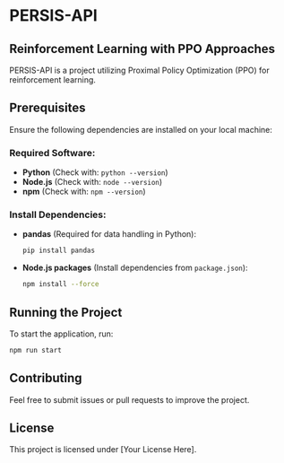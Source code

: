 # PERSIS-API

## Reinforcement Learning with PPO Approaches
PERSIS-API is a project utilizing Proximal Policy Optimization (PPO) for reinforcement learning.

## Prerequisites
Ensure the following dependencies are installed on your local machine:

### Required Software:
- **Python** (Check with: `python --version`)
- **Node.js** (Check with: `node --version`)
- **npm** (Check with: `npm --version`)

### Install Dependencies:
- **pandas** (Required for data handling in Python):
  ```sh
  pip install pandas
  ```
- **Node.js packages** (Install dependencies from `package.json`):
  ```sh
  npm install --force
  ```

## Running the Project
To start the application, run:
```sh
npm run start
```

## Contributing
Feel free to submit issues or pull requests to improve the project.

## License
This project is licensed under [Your License Here].

